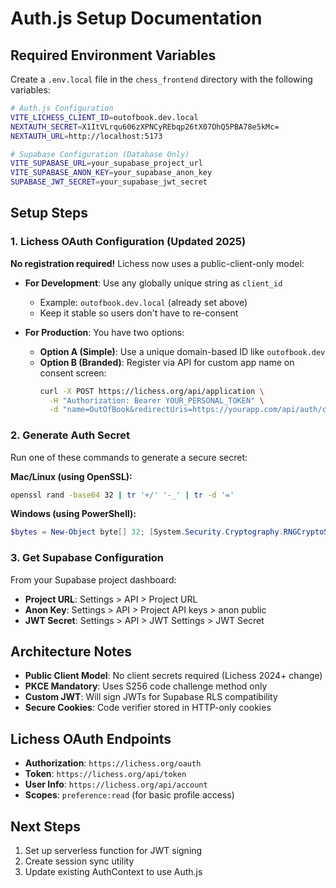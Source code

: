 # Auth.js Setup Documentation

## Required Environment Variables

Create a `.env.local` file in the `chess_frontend` directory with the following variables:

```bash
# Auth.js Configuration
VITE_LICHESS_CLIENT_ID=outofbook.dev.local
NEXTAUTH_SECRET=X1ItVLrqu606zXPNCyREbqp26tX07OhQ5PBA78e5kMc=
NEXTAUTH_URL=http://localhost:5173

# Supabase Configuration (Database Only)
VITE_SUPABASE_URL=your_supabase_project_url
VITE_SUPABASE_ANON_KEY=your_supabase_anon_key
SUPABASE_JWT_SECRET=your_supabase_jwt_secret
```

## Setup Steps

### 1. Lichess OAuth Configuration (Updated 2025)

**No registration required!** Lichess now uses a public-client-only model:

- **For Development**: Use any globally unique string as `client_id`

  - Example: `outofbook.dev.local` (already set above)
  - Keep it stable so users don't have to re-consent

- **For Production**: You have two options:
  - **Option A (Simple)**: Use a unique domain-based ID like `outofbook.dev`
  - **Option B (Branded)**: Register via API for custom app name on consent screen:
    ```bash
    curl -X POST https://lichess.org/api/application \
      -H "Authorization: Bearer YOUR_PERSONAL_TOKEN" \
      -d "name=OutOfBook&redirectUris=https://yourapp.com/api/auth/callback/lichess"
    ```

### 2. Generate Auth Secret

Run one of these commands to generate a secure secret:

**Mac/Linux (using OpenSSL):**
```bash
openssl rand -base64 32 | tr '+/' '-_' | tr -d '='
```

**Windows (using PowerShell):**
```powershell
$bytes = New-Object byte[] 32; [System.Security.Cryptography.RNGCryptoServiceProvider]::Create().GetBytes($bytes); [Convert]::ToBase64String($bytes) -replace '\+', '-' -replace '/', '_' -replace '=', ''
```

### 3. Get Supabase Configuration

From your Supabase project dashboard:

- **Project URL**: Settings > API > Project URL
- **Anon Key**: Settings > API > Project API keys > anon public
- **JWT Secret**: Settings > API > JWT Settings > JWT Secret

## Architecture Notes

- **Public Client Model**: No client secrets required (Lichess 2024+ change)
- **PKCE Mandatory**: Uses S256 code challenge method only
- **Custom JWT**: Will sign JWTs for Supabase RLS compatibility
- **Secure Cookies**: Code verifier stored in HTTP-only cookies

## Lichess OAuth Endpoints

- **Authorization**: `https://lichess.org/oauth`
- **Token**: `https://lichess.org/api/token`
- **User Info**: `https://lichess.org/api/account`
- **Scopes**: `preference:read` (for basic profile access)

## Next Steps

1. Set up serverless function for JWT signing
2. Create session sync utility
3. Update existing AuthContext to use Auth.js
